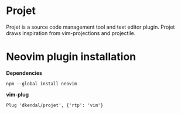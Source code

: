 # Projet

Projet is a source code management tool and text editor plugin. Projet draws
inspiration from vim-projections and projectile.

# Neovim plugin installation

**Dependencies**

```
npm --global install neovim
```

**vim-plug**

```
Plug 'dkendal/projet', {'rtp': 'vim'}
```
